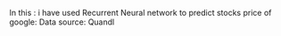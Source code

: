 In this :
i have used Recurrent Neural network to predict stocks price of google:
Data source: Quandl
